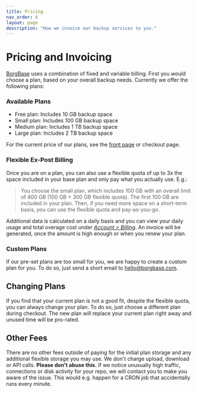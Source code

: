 ```yaml
---
title: Pricing
nav_order: 6
layout: page
description: "How we invoice our backup services to you."
---
```


# Pricing and Invoicing

[BorgBase](https://www.borgbase.com) uses a combination of fixed and variable billing. First you would choose a plan, based on your overall backup needs. Currently we offer the following plans:

### Available Plans

- Free plan: Includes 10 GB backup space
- Small plan: Includes 100 GB backup space
- Medium plan: Includes 1 TB backup space
- Large plan: Includes 2 TB backup space

For the current price of our plans, see the [front page](https://www.borgbase.com/) or checkout page.

### Flexible Ex-Post Billing

Once you are on a plan, you can also use a flexible quota of up to 3x the space included in your base plan and only pay what you actually use. E.g.:

> You choose the small plan, which includes 100 GB with an overall limit of 400 GB (100 GB + 300 GB flexible quota). The first 100 GB are included in your plan. Then, if you need more space on a short-term basis, you can use the flexible quota and pay-as-you-go.

Additional data is calculated on a daily basis and you can view your daily usage and total overage cost under [*Account > Billing*](https://www.borgbase.com/account?tab=5). An invoice will be generated, once the amount is high enough or when you renew your plan.

### Custom Plans

If our pre-set plans are too small for you, we are happy to create a custom plan for you. To do so, just send a short email to [hello@borgbase.com](mailto:hello@borgbase.com).

## Changing Plans

If you find that your current plan is not a good fit, despite the flexible quota, you can always change your plan. To do so, just choose a different plan during checkout. The new plan will replace your current plan right away and unused time will be pro-rated.

## Other Fees

There are no other fees outside of paying for the initial plan storage and any additional flexible storage you may use. We don't charge upload, download or API calls. **Please don't abuse this.** If we notice unusually high traffic, connections or disk activity for your repo, we will contact you to make you aware of the issue. This would e.g. happen for a CRON job that accidentally runs every minute.
